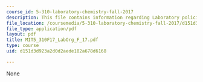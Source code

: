 ```yaml
---
course_id: 5-310-laboratory-chemistry-fall-2017
description: This file contains information regarding Laboratory policies and Organization.
file_location: /coursemedia/5-310-laboratory-chemistry-fall-2017/d151d3d923a2d0d2aede182a678d6168_MIT5_310F17_LabOrg_F_17.pdf
file_type: application/pdf
layout: pdf
title: MIT5_310F17_LabOrg_F_17.pdf
type: course
uid: d151d3d923a2d0d2aede182a678d6168

---
```

None